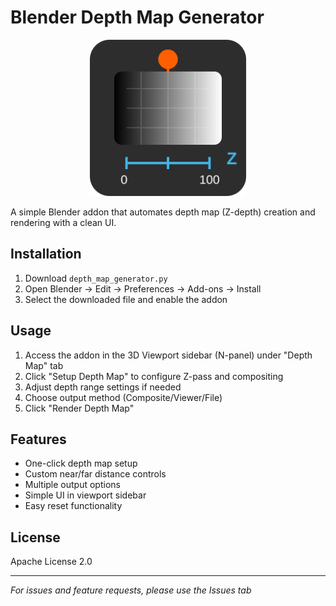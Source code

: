 # Blender Depth Map Generator

<p align="center">
  <img src="images/depth-map-icon.svg" alt="Depth Map Generator Icon" width="250"/>
</p>

A simple Blender addon that automates depth map (Z-depth) creation and rendering with a clean UI.

## Installation

1. Download `depth_map_generator.py`
2. Open Blender → Edit → Preferences → Add-ons → Install
3. Select the downloaded file and enable the addon

## Usage

1. Access the addon in the 3D Viewport sidebar (N-panel) under "Depth Map" tab
2. Click "Setup Depth Map" to configure Z-pass and compositing
3. Adjust depth range settings if needed
4. Choose output method (Composite/Viewer/File)
5. Click "Render Depth Map"

## Features

- One-click depth map setup
- Custom near/far distance controls
- Multiple output options
- Simple UI in viewport sidebar
- Easy reset functionality

## License

Apache License 2.0

---

*For issues and feature requests, please use the Issues tab*
